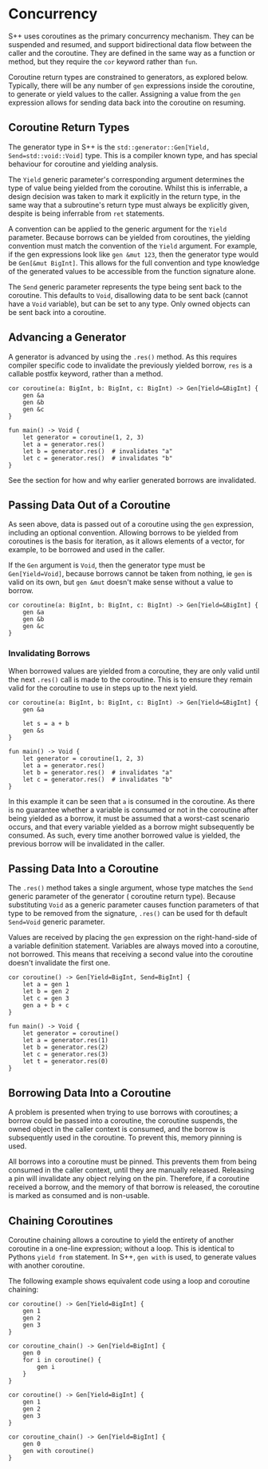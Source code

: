 # Concurrency

S++ uses coroutines as the primary concurrency mechanism. They can be suspended and resumed, and support bidirectional
data flow between the caller and the coroutine. They are defined in the same way as a function or method, but they
require the `cor` keyword rather than `fun`.

Coroutine return types are constrained to generators, as explored below. Typically, there will be any number of `gen`
expressions inside the coroutine, to generate or yield values to the caller. Assigning a value from the `gen` expression
allows for sending data back into the coroutine on resuming.

## Coroutine Return Types

The generator type in S++ is the `std::generator::Gen[Yield, Send=std::void::Void]` type. This is a compiler known type,
and has special behaviour for coroutine and yielding analysis.

The `Yield` generic parameter's corresponding argument determines the type of value being yielded from the coroutine.
Whilst this is inferrable, a design decision was taken to mark it explicitly in the return type, in the same way that a
subroutine's return type must always be explicitly given, despite is being inferrable from `ret` statements.

A convention can be applied to the generic argument for the `Yield` parameter. Because borrows can be yielded from
coroutines, the yielding convention must match the convention of the `Yield` argument. For example, if the gen
expressions look like `gen &mut 123`, then the generator type would be `Gen[&mut BigInt]`. This allows for the full
convention and type knowledge of the generated values to be accessible from the function signature alone.

The `Send` generic parameter represents the type being sent back to the coroutine. This defaults to `Void`, disallowing
data to be sent back (cannot have a `Void` variable), but can be set to any type. Only owned objects can be sent back
into a coroutine.

## Advancing a Generator

A generator is advanced by using the `.res()` method. As this requires compiler specific code to invalidate the
previously yielded borrow, `res` is a callable postfix keyword, rather than a method.

```S++
cor coroutine(a: BigInt, b: BigInt, c: BigInt) -> Gen[Yield=&BigInt] {
    gen &a
    gen &b
    gen &c
}

fun main() -> Void {
    let generator = coroutine(1, 2, 3)
    let a = generator.res()
    let b = generator.res()  # invalidates "a"
    let c = generator.res()  # invalidates "b"
}
```

See the [](#invalidating-borrows) section for how and why earlier generated borrows are invalidated.

## Passing Data Out of a Coroutine

As seen above, data is passed out of a coroutine using the `gen` expression, including an optional convention. Allowing
borrows to be yielded from coroutines is the basis for iteration, as it allows elements of a vector, for example, to be
borrowed and used in the caller.

If the `Gen` argument is `Void`, then the generator type must be `Gen[Yield=Void]`, because borrows cannot be taken
from nothing, ie `gen` is valid on its own, but `gen &mut` doesn't make sense without a value to borrow.

```S++
cor coroutine(a: BigInt, b: BigInt, c: BigInt) -> Gen[Yield=&BigInt] {
    gen &a
    gen &b
    gen &c
}
```

### Invalidating Borrows

When borrowed values are yielded from a coroutine, they are only valid until the next `.res()` call is made to the
coroutine. This is to ensure they remain valid for the coroutine to use in steps up to the next yield.

```S++
cor coroutine(a: BigInt, b: BigInt, c: BigInt) -> Gen[Yield=&BigInt] {
    gen &a
    
    let s = a + b
    gen &s
}

fun main() -> Void {
    let generator = coroutine(1, 2, 3)
    let a = generator.res()
    let b = generator.res()  # invalidates "a"
    let c = generator.res()  # invalidates "b"
}
```

In this example it can be seen that `a` is consumed in the coroutine. As there is no guarantee whether a variable is
consumed or not in the coroutine after being yielded as a borrow, it must be assumed that a worst-cast scenario occurs,
and that every variable yielded as a borrow might subsequently be consumed. As such, every time another borrowed value
is yielded, the previous borrow will be invalidated in the caller.

## Passing Data Into a Coroutine

The `.res()` method takes a single argument, whose type matches the `Send` generic parameter of the generator (
coroutine return type). Because substituting `Void` as a generic parameter causes function parameters of that type to be
removed from the signature, `.res()` can be used for th default `Send=Void` generic parameter.

Values are received by placing the `gen` expression on the right-hand-side of a variable definition statement. Variables
are always moved into a coroutine, not borrowed. This means that receiving a second value into the coroutine doesn't
invalidate the first one.

```S++
cor coroutine() -> Gen[Yield=BigInt, Send=BigInt] {
    let a = gen 1
    let b = gen 2
    let c = gen 3
    gen a + b + c
}

fun main() -> Void {
    let generator = coroutine()
    let a = generator.res(1)
    let b = generator.res(2)
    let c = generator.res(3)
    let t = generator.res(0)
}
```

## Borrowing Data Into a Coroutine

A problem is presented when trying to use borrows with coroutines; a borrow could be passed into a coroutine, the
coroutine suspends, the owned object in the caller context is consumed, and the borrow is subsequently used in the
coroutine. To prevent this, memory pinning is used.

All borrows into a coroutine must be pinned. This prevents them from being consumed in the caller context, until they
are manually released. Releasing a pin will invalidate any object relying on the pin. Therefore, if a coroutine received
a borrow, and the memory of that borrow is released, the coroutine is marked as consumed and is non-usable.

## Chaining Coroutines

Coroutine chaining allows a coroutine to yield the entirety of another coroutine in a one-line expression; without a
loop. This is identical to Pythons `yield from` statement. In S++, `gen with` is used, to generate values with another
coroutine.

The following example shows equivalent code using a loop and coroutine chaining:

```S++
cor coroutine() -> Gen[Yield=BigInt] {
    gen 1
    gen 2
    gen 3
}

cor coroutine_chain() -> Gen[Yield=BigInt] {
    gen 0
    for i in coroutine() {
        gen i
    }
}
```

```S++
cor coroutine() -> Gen[Yield=BigInt] {
    gen 1
    gen 2
    gen 3
}

cor coroutine_chain() -> Gen[Yield=BigInt] {
    gen 0
    gen with coroutine()
}
```
